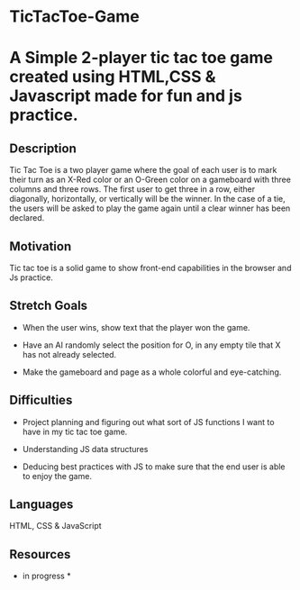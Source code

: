 # TicTacToe-Game

# A Simple 2-player tic tac toe game created using HTML,CSS & Javascript made for fun and js practice.

## Description

Tic Tac Toe is a two player game where the goal of each user is to mark their turn as an X-Red color or an O-Green color on a gameboard with three columns and three rows. The first user to get three in a row, either diagonally, horizontally, or vertically will be the winner. In the case of a tie, the users will be asked to play the game again until a clear winner has been declared.

## Motivation

Tic tac toe is a solid game to show front-end capabilities in the browser and Js practice.

## Stretch Goals

- When the user wins, show text that the player won the game.

- Have an AI randomly select the position for O, in any empty tile that X has not already selected.

- Make the gameboard and page as a whole colorful and eye-catching.

## Difficulties

- Project planning and figuring out what sort of JS functions I want to have in my tic tac toe game.

- Understanding JS data structures

- Deducing best practices with JS to make sure that the end user is able to enjoy the game.

## Languages

HTML, CSS & JavaScript

## Resources

* in progress *
